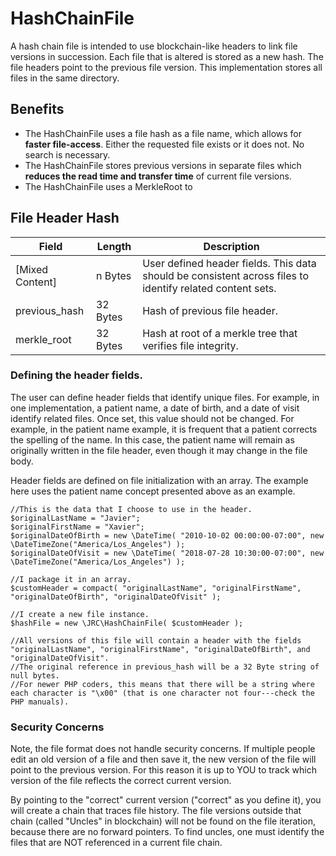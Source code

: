 # HashChainFile

A hash chain file is intended to use blockchain-like headers to link file versions in succession. 
Each file that is altered is stored as a new hash. The file headers point to the 
previous file version. This implementation stores all files in the same directory.

## Benefits

  * The HashChainFile uses a file hash as a file name, which allows for **faster file-access**. Either the requested file exists or it does not. No search is necessary.
  * The HashChainFile stores previous versions in separate files which **reduces the read time and transfer time** of current file versions.
  * The HashChainFile uses a MerkleRoot to 

## File Header Hash

| Field           | Length   | Description                                                                                               |
|-----------------|----------|-----------------------------------------------------------------------------------------------------------|
| [Mixed Content] | n Bytes  | User defined header fields. This data should be consistent across files to identify related content sets. |
| previous_hash   | 32 Bytes | Hash of previous file header.                                                                             |
| merkle_root     | 32 Bytes | Hash at root of a merkle tree that verifies file integrity.                                               |

### Defining the header fields.

The user can define header fields that identify unique files. For example, in one 
implementation, a patient name, a date of birth, and a date of visit identify related files. 
Once set, this value should not be changed. For example, in the patient name example, 
it is frequent that a patient corrects the spelling of the name. In this case, 
the patient name will remain as originally written in the file header, even though it 
may change in the file body.

Header fields are defined on file initialization with an array. The example here uses 
the patient name concept presented above as an example.

    //This is the data that I choose to use in the header.
    $originalLastName = "Javier";
    $originalFirstName = "Xavier";
    $originalDateOfBirth = new \DateTime( "2010-10-02 00:00:00-07:00", new \DateTimeZone("America/Los_Angeles") );
    $originalDateOfVisit = new \DateTime( "2018-07-28 10:30:00-07:00", new \DateTimeZone("America/Los_Angeles") );

    //I package it in an array.
    $customHeader = compact( "originalLastName", "originalFirstName", "originalDateOfBirth", "originalDateOfVisit" );

    //I create a new file instance.
    $hashFile = new \JRC\HashChainFile( $customHeader );

    //All versions of this file will contain a header with the fields "originalLastName", "originalFirstName", "originalDateOfBirth", and "originalDateOfVisit".
    //The original reference in previous_hash will be a 32 Byte string of null bytes.
    //For newer PHP coders, this means that there will be a string where each character is "\x00" (that is one character not four---check the PHP manuals).

### Security Concerns

Note, the file format does not handle security concerns. If multiple people edit an old version of a 
file and then save it, the new version of the file will point to the previous version. For this reason 
it is up to YOU to track which version of the file reflects the correct current version.

By pointing to the "correct" current version ("correct" as you define it), you will create a chain 
that traces file history.  The file versions outside that chain (called "Uncles" in blockchain) will not be 
found on the file iteration, because there are no forward pointers. To find uncles, one must identify the 
files that are NOT referenced in a current file chain.

